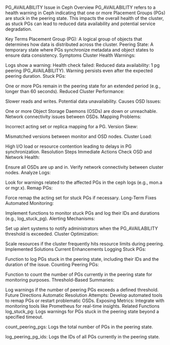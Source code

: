 PG_AVAILABILITY Issue in Ceph
Overview
PG_AVAILABILITY refers to a health warning in Ceph indicating that one or more Placement Groups (PGs) are stuck in the peering state. This impacts the overall health of the cluster, as stuck PGs can lead to reduced data availability and potential service degradation.

Key Terms
Placement Group (PG): A logical group of objects that determines how data is distributed across the cluster.
Peering State: A temporary state where PGs synchronize metadata and object states to ensure data consistency.
Symptoms
Cluster Health Warnings:

Logs show a warning: Health check failed: Reduced data availability: 1 pg peering (PG_AVAILABILITY).
Warning persists even after the expected peering duration.
Stuck PGs:

One or more PGs remain in the peering state for an extended period (e.g., longer than 60 seconds).
Reduced Cluster Performance:

Slower reads and writes.
Potential data unavailability.
Causes
OSD Issues:

One or more Object Storage Daemons (OSDs) are down or unreachable.
Network connectivity issues between OSDs.
Mapping Problems:

Incorrect acting set or replica mapping for a PG.
Version Skew:

Mismatched versions between monitor and OSD nodes.
Cluster Load:

High I/O load or resource contention leading to delays in PG synchronization.
Resolution Steps
Immediate Actions
Check OSD and Network Health:

Ensure all OSDs are up and in.
Verify network connectivity between cluster nodes.
Analyze Logs:

Look for warnings related to the affected PGs in the ceph logs (e.g., mon.a or mgr.x).
Remap PGs:

Force remap the acting set for stuck PGs if necessary.
Long-Term Fixes
Automated Monitoring:

Implement functions to monitor stuck PGs and log their IDs and durations (e.g., log_stuck_pg).
Alerting Mechanisms:

Set up alert systems to notify administrators when the PG_AVAILABILITY threshold is exceeded.
Cluster Optimization:

Scale resources if the cluster frequently hits resource limits during peering.
Implemented Solutions
Current Enhancements
Logging Stuck PGs:

Function to log PGs stuck in the peering state, including their IDs and the duration of the issue.
Counting Peering PGs:

Function to count the number of PGs currently in the peering state for monitoring purposes.
Threshold-Based Summaries:

Log warnings if the number of peering PGs exceeds a defined threshold.
Future Directions
Automatic Resolution Attempts:
Develop automated tools to remap PGs or restart problematic OSDs.
Exposing Metrics:
Integrate with monitoring tools like Prometheus for real-time insights.
Related Functions
log_stuck_pg: Logs warnings for PGs stuck in the peering state beyond a specified timeout.

count_peering_pgs: Logs the total number of PGs in the peering state.

log_peering_pg_ids: Logs the IDs of all PGs currently in the peering state.


